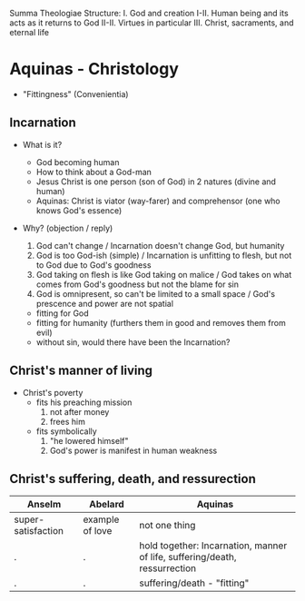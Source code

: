 Summa Theologiae Structure:
I.      God and creation
I-II.   Human being and its acts as it returns to God
II-II.  Virtues in particular
III.    Christ, sacraments, and eternal life

# Aquinas - Christology
- "Fittingness" (Convenientia)

## Incarnation
- What is it?
    - God becoming human
    - How to think about a God-man
    - Jesus Christ is one person (son of God) in 2 natures (divine and human)
    - Aquinas: Christ is viator (way-farer) and comprehensor (one who knows God's essence)
- Why? (objection / reply)
    1. God can't change / Incarnation doesn't change God, but humanity
    2. God is too God-ish (simple) / Incarnation is unfitting to flesh, but not to God due to God's goodness
    3. God taking on flesh is like God taking on malice / God takes on what comes from God's goodness but not the blame for sin
    4. God is omnipresent, so can't be limited to a small space / God's prescence and power are not spatial

    - fitting for God
    - fitting for humanity (furthers them in good and removes them from evil)
    - without sin, would there have been the Incarnation?

## Christ's manner of living
- Christ's poverty
    - fits his preaching mission 
        1. not after money
        2. frees him
    - fits symbolically
        1. "he lowered himself"
        2. God's power is manifest in human weakness

## Christ's suffering, death, and ressurection
| Anselm | Abelard | Aquinas |
| ------ | ------- | ------- |
| super-satisfaction | example of love | not one thing |
| . | . | hold together: Incarnation, manner of life, suffering/death, ressurrection |
| . | . | suffering/death - "fitting" |